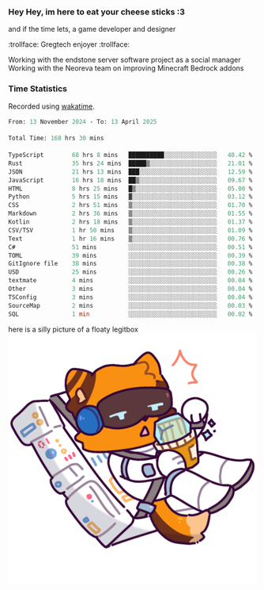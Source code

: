### Hey Hey, im here to eat your cheese sticks :3
and if the time lets, a game developer and designer

:trollface: Gregtech enjoyer :trollface:

Working with the endstone server software project as a social manager<br>
Working with the Neoreva team on improving Minecraft Bedrock addons

### Time Statistics
Recorded using [wakatime](https://wakatime.com).

<!--START_SECTION:waka-->

```ocaml
From: 13 November 2024 - To: 13 April 2025

Total Time: 168 hrs 30 mins

TypeScript        68 hrs 8 mins   ██████████░░░░░░░░░░░░░░░   40.42 %
Rust              35 hrs 24 mins  █████▒░░░░░░░░░░░░░░░░░░░   21.01 %
JSON              21 hrs 13 mins  ███░░░░░░░░░░░░░░░░░░░░░░   12.59 %
JavaScript        16 hrs 18 mins  ██▒░░░░░░░░░░░░░░░░░░░░░░   09.67 %
HTML              8 hrs 25 mins   █▒░░░░░░░░░░░░░░░░░░░░░░░   05.00 %
Python            5 hrs 15 mins   ▓░░░░░░░░░░░░░░░░░░░░░░░░   03.12 %
CSS               2 hrs 51 mins   ▒░░░░░░░░░░░░░░░░░░░░░░░░   01.70 %
Markdown          2 hrs 36 mins   ▒░░░░░░░░░░░░░░░░░░░░░░░░   01.55 %
Kotlin            2 hrs 18 mins   ▒░░░░░░░░░░░░░░░░░░░░░░░░   01.37 %
CSV/TSV           1 hr 50 mins    ▒░░░░░░░░░░░░░░░░░░░░░░░░   01.09 %
Text              1 hr 16 mins    ▒░░░░░░░░░░░░░░░░░░░░░░░░   00.76 %
C#                51 mins         ░░░░░░░░░░░░░░░░░░░░░░░░░   00.51 %
TOML              39 mins         ░░░░░░░░░░░░░░░░░░░░░░░░░   00.39 %
GitIgnore file    38 mins         ░░░░░░░░░░░░░░░░░░░░░░░░░   00.38 %
USD               25 mins         ░░░░░░░░░░░░░░░░░░░░░░░░░   00.26 %
textmate          4 mins          ░░░░░░░░░░░░░░░░░░░░░░░░░   00.04 %
Other             3 mins          ░░░░░░░░░░░░░░░░░░░░░░░░░   00.04 %
TSConfig          3 mins          ░░░░░░░░░░░░░░░░░░░░░░░░░   00.04 %
SourceMap         2 mins          ░░░░░░░░░░░░░░░░░░░░░░░░░   00.03 %
SQL               1 min           ░░░░░░░░░░░░░░░░░░░░░░░░░   00.02 %
```

<!--END_SECTION:waka-->

here is a silly picture of a floaty legitbox
![Silly legitbox](goobernoback_lower.png)
